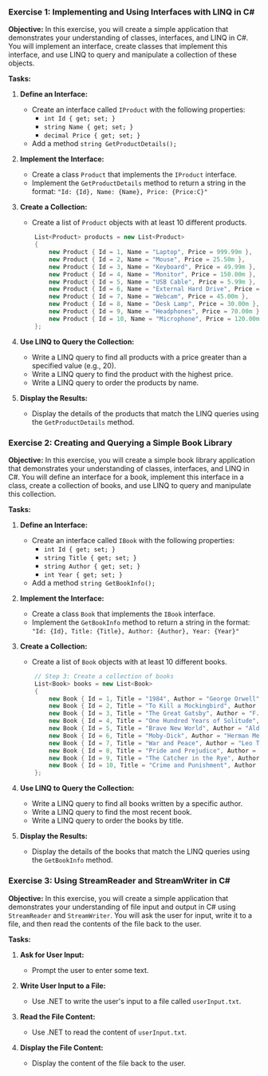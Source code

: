 ### Exercise 1: Implementing and Using Interfaces with LINQ in C#

**Objective:**
In this exercise, you will create a simple application that demonstrates your understanding of classes, interfaces, and LINQ in C#. You will implement an interface, create classes that implement this interface, and use LINQ to query and manipulate a collection of these objects.

**Tasks:**

1. **Define an Interface:**
    - Create an interface called `IProduct` with the following properties:
        - `int Id { get; set; }`
        - `string Name { get; set; }`
        - `decimal Price { get; set; }`
    - Add a method `string GetProductDetails();`

2. **Implement the Interface:**
    - Create a class `Product` that implements the `IProduct` interface.
    - Implement the `GetProductDetails` method to return a string in the format: `"Id: {Id}, Name: {Name}, Price: {Price:C}"`

3. **Create a Collection:**
    - Create a list of `Product` objects with at least 10 different products.
    
    ```csharp
        List<Product> products = new List<Product>
        {
            new Product { Id = 1, Name = "Laptop", Price = 999.99m },
            new Product { Id = 2, Name = "Mouse", Price = 25.50m },
            new Product { Id = 3, Name = "Keyboard", Price = 49.99m },
            new Product { Id = 4, Name = "Monitor", Price = 150.00m },
            new Product { Id = 5, Name = "USB Cable", Price = 5.99m },
            new Product { Id = 6, Name = "External Hard Drive", Price = 89.99m },
            new Product { Id = 7, Name = "Webcam", Price = 45.00m },
            new Product { Id = 8, Name = "Desk Lamp", Price = 30.00m },
            new Product { Id = 9, Name = "Headphones", Price = 70.00m },
            new Product { Id = 10, Name = "Microphone", Price = 120.00m }
        };

4. **Use LINQ to Query the Collection:**
    - Write a LINQ query to find all products with a price greater than a specified value (e.g., 20).
    - Write a LINQ query to find the product with the highest price.
    - Write a LINQ query to order the products by name.

5. **Display the Results:**
    - Display the details of the products that match the LINQ queries using the `GetProductDetails` method.

### Exercise 2: Creating and Querying a Simple Book Library

**Objective:**
In this exercise, you will create a simple book library application that demonstrates your understanding of classes, interfaces, and LINQ in C#. You will define an interface for a book, implement this interface in a class, create a collection of books, and use LINQ to query and manipulate this collection.

**Tasks:**

1. **Define an Interface:**
    - Create an interface called `IBook` with the following properties:
        - `int Id { get; set; }`
        - `string Title { get; set; }`
        - `string Author { get; set; }`
        - `int Year { get; set; }`
    - Add a method `string GetBookInfo();`

2. **Implement the Interface:**
    - Create a class `Book` that implements the `IBook` interface.
    - Implement the `GetBookInfo` method to return a string in the format: `"Id: {Id}, Title: {Title}, Author: {Author}, Year: {Year}"`

3. **Create a Collection:**
    - Create a list of `Book` objects with at least 10 different books.

    ```csharp
        // Step 3: Create a collection of books
        List<Book> books = new List<Book>
        {
            new Book { Id = 1, Title = "1984", Author = "George Orwell", Year = 1949 },
            new Book { Id = 2, Title = "To Kill a Mockingbird", Author = "Harper Lee", Year = 1960 },
            new Book { Id = 3, Title = "The Great Gatsby", Author = "F. Scott Fitzgerald", Year = 1925 },
            new Book { Id = 4, Title = "One Hundred Years of Solitude", Author = "Gabriel Garcia Marquez", Year = 1967 },
            new Book { Id = 5, Title = "Brave New World", Author = "Aldous Huxley", Year = 1932 },
            new Book { Id = 6, Title = "Moby-Dick", Author = "Herman Melville", Year = 1851 },
            new Book { Id = 7, Title = "War and Peace", Author = "Leo Tolstoy", Year = 1869 },
            new Book { Id = 8, Title = "Pride and Prejudice", Author = "Jane Austen", Year = 1813 },
            new Book { Id = 9, Title = "The Catcher in the Rye", Author = "J.D. Salinger", Year = 1951 },
            new Book { Id = 10, Title = "Crime and Punishment", Author = "Fyodor Dostoevsky", Year = 1866 }
        };

4. **Use LINQ to Query the Collection:**
    - Write a LINQ query to find all books written by a specific author.
    - Write a LINQ query to find the most recent book.
    - Write a LINQ query to order the books by title.

5. **Display the Results:**
    - Display the details of the books that match the LINQ queries using the `GetBookInfo` method.

### Exercise 3: Using StreamReader and StreamWriter in C#

**Objective:**
In this exercise, you will create a simple application that demonstrates your understanding of file input and output in C# using `StreamReader` and `StreamWriter`. You will ask the user for input, write it to a file, and then read the contents of the file back to the user.

**Tasks:**

1. **Ask for User Input:**
    - Prompt the user to enter some text.

2. **Write User Input to a File:**
    - Use .NET to write the user's input to a file called `userInput.txt`.

3. **Read the File Content:**
    - Use .NET to read the content of `userInput.txt`.

4. **Display the File Content:**
    - Display the content of the file back to the user.

